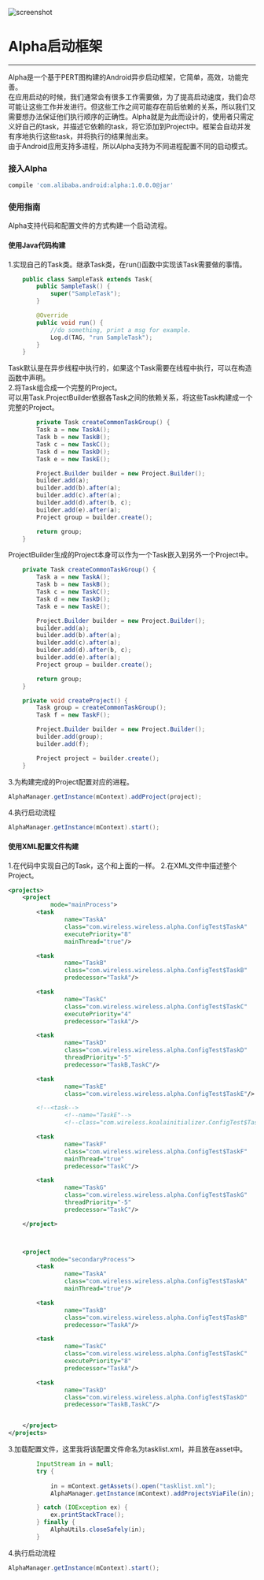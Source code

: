 ![screenshot](/alpha_logo.png)

# Alpha启动框架
---

Alpha是一个基于PERT图构建的Android异步启动框架，它简单，高效，功能完善。  
在应用启动的时候，我们通常会有很多工作需要做，为了提高启动速度，我们会尽可能让这些工作并发进行。但这些工作之间可能存在前后依赖的关系，所以我们又需要想办法保证他们执行顺序的正确性。Alpha就是为此而设计的，使用者只需定义好自己的task，并描述它依赖的task，将它添加到Project中。框架会自动并发有序地执行这些task，并将执行的结果抛出来。  
由于Android应用支持多进程，所以Alpha支持为不同进程配置不同的启动模式。  


### 接入Alpha

```groovy
compile 'com.alibaba.android:alpha:1.0.0.0@jar'
```


### 使用指南
Alpha支持代码和配置文件的方式构建一个启动流程。
#### 使用Java代码构建

1.实现自己的Task类。继承Task类，在run()函数中实现该Task需要做的事情。

```java
	public class SampleTask extends Task{
        public SampleTask() {
            super("SampleTask");
        }

        @Override
        public void run() {
            //do something, print a msg for example.
            Log.d(TAG, "run SampleTask");
        }
    }
```
Task默认是在异步线程中执行的，如果这个Task需要在线程中执行，可以在构造函数中声明。  
2.将Task组合成一个完整的Project。  
可以用Task.ProjectBuilder依据各Task之间的依赖关系，将这些Task构建成一个完整的Project。

```java
		private Task createCommonTaskGroup() {
        Task a = new TaskA();
        Task b = new TaskB();
        Task c = new TaskC();
        Task d = new TaskD();
        Task e = new TaskE();

        Project.Builder builder = new Project.Builder();
        builder.add(a);
        builder.add(b).after(a);
        builder.add(c).after(a);
        builder.add(d).after(b, c);
        builder.add(e).after(a);
        Project group = builder.create();

        return group;
    }

```
ProjectBuilder生成的Project本身可以作为一个Task嵌入到另外一个Project中。
```java
    private Task createCommonTaskGroup() {
        Task a = new TaskA();
        Task b = new TaskB();
        Task c = new TaskC();
        Task d = new TaskD();
        Task e = new TaskE();

        Project.Builder builder = new Project.Builder();
        builder.add(a);
        builder.add(b).after(a);
        builder.add(c).after(a);
        builder.add(d).after(b, c);
        builder.add(e).after(a);
        Project group = builder.create();

        return group;
    }

    private void createProject() {
        Task group = createCommonTaskGroup();
        Task f = new TaskF();

        Project.Builder builder = new Project.Builder();
        builder.add(group);
        builder.add(f);

        Project project = builder.create();
    }
```
3.为构建完成的Project配置对应的进程。

```java
AlphaManager.getInstance(mContext).addProject(project);
```
4.执行启动流程
```java
AlphaManager.getInstance(mContext).start();
```

#### 使用XML配置文件构建
1.在代码中实现自己的Task，这个和上面的一样。
2.在XML文件中描述整个Project。

```xml
<projects>
    <project
            mode="mainProcess">
        <task
                name="TaskA"
                class="com.wireless.wireless.alpha.ConfigTest$TaskA"
                executePriority="8"
                mainThread="true"/>

        <task
                name="TaskB"
                class="com.wireless.wireless.alpha.ConfigTest$TaskB"
                predecessor="TaskA"/>

        <task
                name="TaskC"
                class="com.wireless.wireless.alpha.ConfigTest$TaskC"
                executePriority="4"
                predecessor="TaskA"/>

        <task
                name="TaskD"
                class="com.wireless.wireless.alpha.ConfigTest$TaskD"
                threadPriority="-5"
                predecessor="TaskB,TaskC"/>

        <task
                name="TaskE"
                class="com.wireless.wireless.alpha.ConfigTest$TaskE"/>

        <!--<task-->
                <!--name="TaskE"-->
                <!--class="com.wireless.koalainitializer.ConfigTest$TaskE"/>-->

        <task
                name="TaskF"
                class="com.wireless.wireless.alpha.ConfigTest$TaskF"
                mainThread="true"
                predecessor="TaskC"/>

        <task
                name="TaskG"
                class="com.wireless.wireless.alpha.ConfigTest$TaskG"
                threadPriority="-5"
                predecessor="TaskC"/>

    </project>



    <project
            mode="secondaryProcess">
        <task
                name="TaskA"
                class="com.wireless.wireless.alpha.ConfigTest$TaskA"
                mainThread="true"/>

        <task
                name="TaskB"
                class="com.wireless.wireless.alpha.ConfigTest$TaskB"
                predecessor="TaskA"/>

        <task
                name="TaskC"
                class="com.wireless.wireless.alpha.ConfigTest$TaskC"
                executePriority="8"
                predecessor="TaskA"/>

        <task
                name="TaskD"
                class="com.wireless.wireless.alpha.ConfigTest$TaskD"
                predecessor="TaskB,TaskC"/>


    </project>
</projects>
```
3.加载配置文件，这里我将该配置文件命名为tasklist.xml，并且放在asset中。

```java
		InputStream in = null;
        try {
        
            in = mContext.getAssets().open("tasklist.xml");
            AlphaManager.getInstance(mContext).addProjectsViaFile(in);

        } catch (IOException ex) {
            ex.printStackTrace();
        } finally {
            AlphaUtils.closeSafely(in);
        }
```
4.执行启动流程

```java
AlphaManager.getInstance(mContext).start();
```
